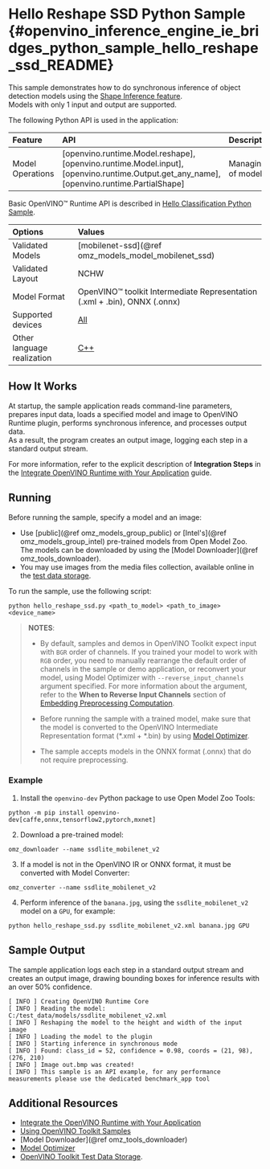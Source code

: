 # Hello Reshape SSD Python Sample {#openvino_inference_engine_ie_bridges_python_sample_hello_reshape_ssd_README}

This sample demonstrates how to do synchronous inference of object detection models using the [Shape Inference feature](../../../docs/OV_Runtime_UG/ShapeInference.md).  
Models with only 1 input and output are supported.

The following Python API is used in the application:

| Feature          | API                                                                                                                                       | Description       |
| :--------------- | :---------------------------------------------------------------------------------------------------------------------------------------- | :---------------- |
| Model Operations | [openvino.runtime.Model.reshape], [openvino.runtime.Model.input], [openvino.runtime.Output.get_any_name], [openvino.runtime.PartialShape] | Managing of model |

Basic OpenVINO™ Runtime API is described in [Hello Classification Python Sample](../hello_classification/README.md).

| Options                    | Values                                                                   |
| :------------------------- | :----------------------------------------------------------------------- |
| Validated Models           | [mobilenet-ssd](@ref omz_models_model_mobilenet_ssd)                     |
| Validated Layout           | NCHW                                                                     |
| Model Format               | OpenVINO™ toolkit Intermediate Representation (.xml + .bin), ONNX (.onnx) |
| Supported devices          | [All](../../../docs/OV_Runtime_UG/supported_plugins/Supported_Devices.md)        |
| Other language realization | [C++](../../../samples/cpp/hello_reshape_ssd/README.md)                  |

## How It Works

At startup, the sample application reads command-line parameters, prepares input data, loads a specified model and image to OpenVINO Runtime plugin, performs synchronous inference, and processes output data.  
As a result, the program creates an output image, logging each step in a standard output stream.

For more information, refer to the explicit description of
**Integration Steps** in the [Integrate OpenVINO Runtime with Your Application](../../../docs/OV_Runtime_UG/integrate_with_your_application.md) guide.

## Running

Before running the sample, specify a model and an image:

- Use [public](@ref omz_models_group_public) or [Intel's](@ref omz_models_group_intel) pre-trained models from Open Model Zoo. The models can be downloaded by using the [Model Downloader](@ref omz_tools_downloader).
- You may use images from the media files collection, available online in the [test data storage](https://storage.openvinotoolkit.org/data/test_data).

To run the sample, use the following script:

```
python hello_reshape_ssd.py <path_to_model> <path_to_image> <device_name>
```

> **NOTES**:
> - By default, samples and demos in OpenVINO Toolkit expect input with `BGR` order of channels. If you trained your model to work with `RGB` order, you need to manually rearrange the default order of channels in the sample or demo application, or reconvert your model, using Model Optimizer with `--reverse_input_channels` argument specified. For more information about the argument, refer to the **When to Reverse Input Channels** section of [Embedding Preprocessing Computation](../../../docs/MO_DG/prepare_model/convert_model/Converting_Model.md).
>
> - Before running the sample with a trained model, make sure that the model is converted to the OpenVINO Intermediate Representation format (\*.xml + \*.bin) by using [Model Optimizer](../../../docs/MO_DG/Deep_Learning_Model_Optimizer_DevGuide.md).
>
> - The sample accepts models in the ONNX format (.onnx) that do not require preprocessing.

### Example

1. Install the `openvino-dev` Python package to use Open Model Zoo Tools:

```
python -m pip install openvino-dev[caffe,onnx,tensorflow2,pytorch,mxnet]
```

2. Download a pre-trained model:
```
omz_downloader --name ssdlite_mobilenet_v2
```

3. If a model is not in the OpenVINO IR or ONNX format, it must be converted with Model Converter:

```
omz_converter --name ssdlite_mobilenet_v2
```

4. Perform inference of the `banana.jpg`, using the `ssdlite_mobilenet_v2` model on a `GPU`, for example:

```
python hello_reshape_ssd.py ssdlite_mobilenet_v2.xml banana.jpg GPU
```

## Sample Output

The sample application logs each step in a standard output stream and creates an output image, drawing bounding boxes for inference results with an over 50% confidence.

```
[ INFO ] Creating OpenVINO Runtime Core
[ INFO ] Reading the model: C:/test_data/models/ssdlite_mobilenet_v2.xml
[ INFO ] Reshaping the model to the height and width of the input image
[ INFO ] Loading the model to the plugin
[ INFO ] Starting inference in synchronous mode
[ INFO ] Found: class_id = 52, confidence = 0.98, coords = (21, 98), (276, 210)
[ INFO ] Image out.bmp was created!
[ INFO ] This sample is an API example, for any performance measurements please use the dedicated benchmark_app tool
```

## Additional Resources

- [Integrate the OpenVINO Runtime with Your Application](../../../docs/OV_Runtime_UG/integrate_with_your_application.md)
- [Using OpenVINO Toolkit Samples](../../../docs/OV_Runtime_UG/Samples_Overview.md)
- [Model Downloader](@ref omz_tools_downloader)
- [Model Optimizer](../../../docs/MO_DG/Deep_Learning_Model_Optimizer_DevGuide.md)
- [OpenVINO Toolkit Test Data Storage](https://storage.openvinotoolkit.org/data/test_data).

<!-- [openvino.runtime.Model.reshape]:
[openvino.runtime.Model.input]:
[openvino.runtime.Output.get_any_name]:
[openvino.runtime.PartialShape]: -->
